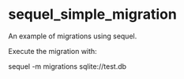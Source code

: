 sequel_simple_migration
=======================

An example of migrations using sequel. 

Execute the migration with:

sequel -m migrations sqlite://test.db
